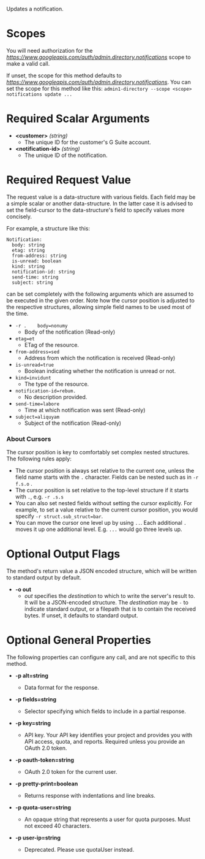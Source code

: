 Updates a notification.
# Scopes

You will need authorization for the *https://www.googleapis.com/auth/admin.directory.notifications* scope to make a valid call.

If unset, the scope for this method defaults to *https://www.googleapis.com/auth/admin.directory.notifications*.
You can set the scope for this method like this: `admin1-directory --scope <scope> notifications update ...`
# Required Scalar Arguments
* **&lt;customer&gt;** *(string)*
    - The unique ID for the customer&#39;s G Suite account.
* **&lt;notification-id&gt;** *(string)*
    - The unique ID of the notification.
# Required Request Value

The request value is a data-structure with various fields. Each field may be a simple scalar or another data-structure.
In the latter case it is advised to set the field-cursor to the data-structure's field to specify values more concisely.

For example, a structure like this:
```
Notification:
  body: string
  etag: string
  from-address: string
  is-unread: boolean
  kind: string
  notification-id: string
  send-time: string
  subject: string

```

can be set completely with the following arguments which are assumed to be executed in the given order. Note how the cursor position is adjusted to the respective structures, allowing simple field names to be used most of the time.

* `-r .    body=nonumy`
    - Body of the notification (Read-only)
* `etag=et`
    - ETag of the resource.
* `from-address=sed`
    - Address from which the notification is received (Read-only)
* `is-unread=true`
    - Boolean indicating whether the notification is unread or not.
* `kind=invidunt`
    - The type of the resource.
* `notification-id=rebum.`
    - No description provided.
* `send-time=labore`
    - Time at which notification was sent (Read-only)
* `subject=aliquyam`
    - Subject of the notification (Read-only)


### About Cursors

The cursor position is key to comfortably set complex nested structures. The following rules apply:

* The cursor position is always set relative to the current one, unless the field name starts with the `.` character. Fields can be nested such as in `-r f.s.o` .
* The cursor position is set relative to the top-level structure if it starts with `.`, e.g. `-r .s.s`
* You can also set nested fields without setting the cursor explicitly. For example, to set a value relative to the current cursor position, you would specify `-r struct.sub_struct=bar`.
* You can move the cursor one level up by using `..`. Each additional `.` moves it up one additional level. E.g. `...` would go three levels up.


# Optional Output Flags

The method's return value a JSON encoded structure, which will be written to standard output by default.

* **-o out**
    - *out* specifies the *destination* to which to write the server's result to.
      It will be a JSON-encoded structure.
      The *destination* may be `-` to indicate standard output, or a filepath that is to contain the received bytes.
      If unset, it defaults to standard output.
# Optional General Properties

The following properties can configure any call, and are not specific to this method.

* **-p alt=string**
    - Data format for the response.

* **-p fields=string**
    - Selector specifying which fields to include in a partial response.

* **-p key=string**
    - API key. Your API key identifies your project and provides you with API access, quota, and reports. Required unless you provide an OAuth 2.0 token.

* **-p oauth-token=string**
    - OAuth 2.0 token for the current user.

* **-p pretty-print=boolean**
    - Returns response with indentations and line breaks.

* **-p quota-user=string**
    - An opaque string that represents a user for quota purposes. Must not exceed 40 characters.

* **-p user-ip=string**
    - Deprecated. Please use quotaUser instead.
